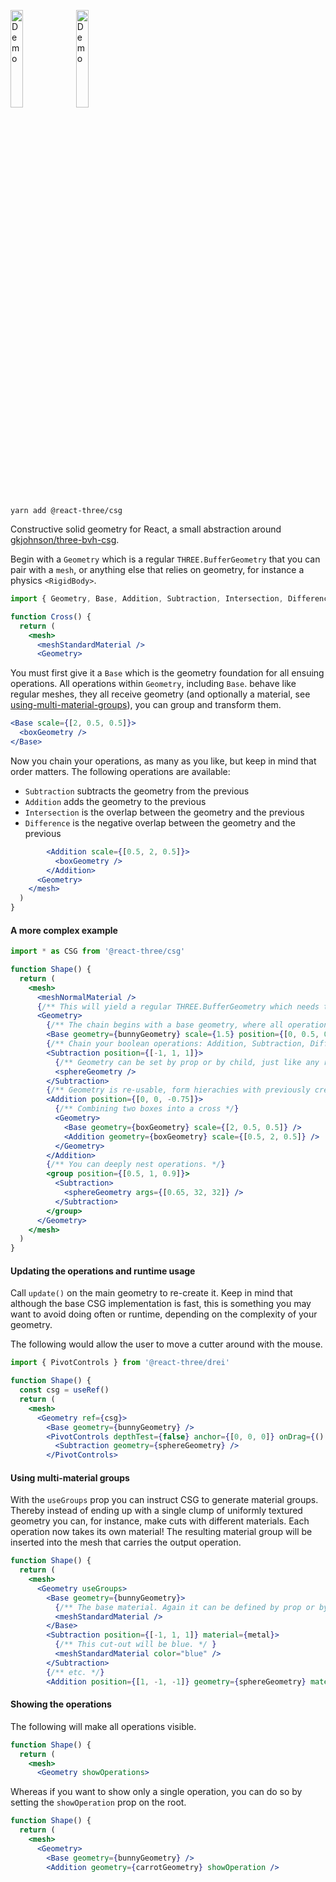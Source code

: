 <p>
  <a href="https://codesandbox.io/s/mlgzsc"><img width="20%" src="https://codesandbox.io/api/v1/sandboxes/mlgzsc/screenshot.png" alt="Demo"/></a>
  <a href="https://codesandbox.io/s/y52tmt"><img width="20%" src="https://codesandbox.io/api/v1/sandboxes/y52tmt/screenshot.png" alt="Demo"/></a>
</p>

```shell
yarn add @react-three/csg
```

Constructive solid geometry for React, a small abstraction around [gkjohnson/three-bvh-csg](https://github.com/gkjohnson/three-bvh-csg).

Begin with a `Geometry` which is a regular `THREE.BufferGeometry` that you can pair with a `mesh`, or anything else that relies on geometry, for instance a physics `<RigidBody>`.

```jsx
import { Geometry, Base, Addition, Subtraction, Intersection, Difference } from '@react-three/csg'

function Cross() {
  return (
    <mesh>
      <meshStandardMaterial />
      <Geometry>
```

You must first give it a `Base` which is the geometry foundation for all ensuing operations. All operations within `Geometry`, including `Base`. behave like regular meshes, they all receive geometry (and optionally a material, see [using-multi-material-groups](#using-multi-material-groups)), you can group and transform them.

```jsx
<Base scale={[2, 0.5, 0.5]}>
  <boxGeometry />
</Base>
```

Now you chain your operations, as many as you like, but keep in mind that order matters. The following operations are available:

- `Subtraction` subtracts the geometry from the previous
- `Addition` adds the geometry to the previous
- `Intersection` is the overlap between the geometry and the previous
- `Difference` is the negative overlap between the geometry and the previous

```jsx
        <Addition scale={[0.5, 2, 0.5]}>
          <boxGeometry />
        </Addition>
      <Geometry>
    </mesh>
  )
}
```

#### A more complex example

```jsx
import * as CSG from '@react-three/csg'

function Shape() {
  return (
    <mesh>
      <meshNormalMaterial />
      {/** This will yield a regular THREE.BufferGeometry which needs to be paired with a mesh. */}
      <Geometry>
        {/** The chain begins with a base geometry, where all operations are carried out on. */}
        <Base geometry={bunnyGeometry} scale={1.5} position={[0, 0.5, 0]} />
        {/** Chain your boolean operations: Addition, Subtraction, Difference and Intersection. */}
        <Subtraction position={[-1, 1, 1]}>
          {/** Geometry can be set by prop or by child, just like any regular <mesh>. */}
          <sphereGeometry />
        </Subtraction>
        {/** Geometry is re-usable, form hierachies with previously created CSG geometries. */}
        <Addition position={[0, 0, -0.75]}>
          {/** Combining two boxes into a cross */}
          <Geometry>
            <Base geometry={boxGeometry} scale={[2, 0.5, 0.5]} />
            <Addition geometry={boxGeometry} scale={[0.5, 2, 0.5]} />
          </Geometry>
        </Addition>
        {/** You can deeply nest operations. */}
        <group position={[0.5, 1, 0.9]}>
          <Subtraction>
            <sphereGeometry args={[0.65, 32, 32]} />
          </Subtraction>
        </group>
      </Geometry>
    </mesh>
  )
}
```

#### Updating the operations and runtime usage

Call `update()` on the main geometry to re-create it. Keep in mind that although the base CSG implementation is fast, this is something you may want to avoid doing often or runtime, depending on the complexity of your geometry.

The following would allow the user to move a cutter around with the mouse.

```jsx
import { PivotControls } from '@react-three/drei'

function Shape() {
  const csg = useRef()
  return (
    <mesh>
      <Geometry ref={csg}>
        <Base geometry={bunnyGeometry} />
        <PivotControls depthTest={false} anchor={[0, 0, 0]} onDrag={() => csg.current.update()}>
          <Subtraction geometry={sphereGeometry} />
        </PivotControls>
```

#### Using multi-material groups

With the `useGroups` prop you can instruct CSG to generate material groups. Thereby instead of ending up with a single clump of uniformly textured geometry you can, for instance, make cuts with different materials. Each operation now takes its own material! The resulting material group will be inserted into the mesh that carries the output operation.

```jsx
function Shape() {
  return (
    <mesh>
      <Geometry useGroups>
        <Base geometry={bunnyGeometry}>
          {/** The base material. Again it can be defined by prop or by child. */}
          <meshStandardMaterial />
        </Base>
        <Subtraction position={[-1, 1, 1]} material={metal}>
          {/** This cut-out will be blue. */ }
          <meshStandardMaterial color="blue" />
        </Subtraction>
        {/** etc. */}
        <Addition position={[1, -1, -1]} geometry={sphereGeometry} material={stone}>
```

#### Showing the operations

The following will make all operations visible.

```jsx
function Shape() {
  return (
    <mesh>
      <Geometry showOperations>
```

Whereas if you want to show only a single operation, you can do so by setting the `showOperation` prop on the root.

```jsx
function Shape() {
  return (
    <mesh>
      <Geometry>
        <Base geometry={bunnyGeometry} />
        <Addition geometry={carrotGeometry} showOperation />
```
